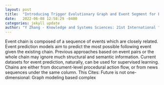 ```yaml
---
layout: post
title:  "Introducing Trigger Evolutionary Graph and Event Segment for Event Prediction"
date:   2022-06-08 12:58:29 -0400
categories: jekyll update
author: "Y Zhang - Knowledge and Systems Sciences: 21st International "
---
```

Event chain is composed of a sequence of events which are closely related. Event prediction models aim to predict the most possible following event given the existing chain. Previous approaches based on event pairs or the whole chain may ignore much structural and semantic information. Current datasets for event prediction, naturally, can be used for supervised learning. Chains are either from document-level procedural action flow, or from news sequences under the same column. This 
Cites: Future is not one-dimensional: Graph modeling based complex